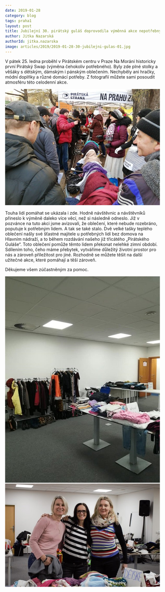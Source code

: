 ```yaml
---
date: 2019-01-28
category: blog
tags: praha1
layout: post
title: Jubilejní 30. pirátský guláš doprovodila výměnná akce nepotřebných věcí
author: Jitka Nazarská
authorId: jitka.nazarska
image: articles/2019/2019-01-28-30-jubilejni-gulas-01.jpg
---
```


V pátek 25. ledna proběhl v Pirátském centru v Praze Na Moráni historicky první Pirátský Swap (výměna čehokoliv potřebného). Byly zde plné stolky a věšáky s dětským, dámským i pánským oblečením. Nechyběly ani hračky, módní doplňky a různé domácí potřeby. Z fotografií můžete sami posoudit atmosféru této celodenní akce.
 
![Jubilejní 30. pirátský guláš](/assets/img/articles/2019/2019-01-28-30-jubilejni-gulas-02.jpg)

Touha lidí pomáhat se ukázala i zde. Hodně návštěvnic a návštěvníků přineslo k výměně daleko více věcí, než si následně odneslo. Již v pozvánce na tuto akci jsme avizovali, že oblečení, které nebude rozebráno, poputuje k potřebným lidem. A tak se také stalo. Dvě velké tašky teplého oblečení našly své šťastné majitele u potřebných lidí bez domova na Hlavním nádraží, a to během rozdávání našeho již třicátého „Pirátského Guláše“. Toto oblečení pomůže těmto lidem překonat nelehké zimní období. Sdílením toho, čeho máme přebytek, vytváříme důležitý životní prostor pro nás a zároveň příležitost pro jiné. Rozhodně se můžete těšit na další užitečné akce, které pomáhají a těší zároveň.

Děkujeme všem zúčastněným za pomoc.

![Jubilejní 30. pirátský guláš](/assets/img/articles/2019/2019-01-28-30-jubilejni-gulas-03.jpg)
![Jubilejní 30. pirátský guláš](/assets/img/articles/2019/2019-01-28-30-jubilejni-gulas-04.jpg)